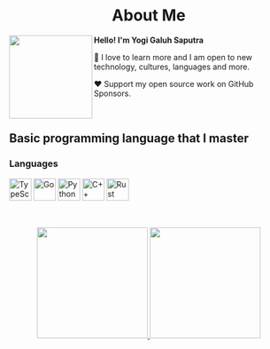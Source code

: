 <h1 align="center">About Me</h1>
<a href="https://github.com/eehh-gii"><img align="left" width="150" src="https://i.ibb.co.com/FmccD4g/338249a193598c5122910ecb0bfc5fa510ca6848-s2-n2-y1.png"></a>

<p><strong>Hello! I'm Yogi Galuh Saputra</strong></p>
<p>📗 I love to learn more and I am open to new technology, cultures, languages and more.</p>
<p>❤️ Support my open source work on GitHub Sponsors.</p>
<br>
<h2>Basic programming language that I master</h2>
<h3>Languages</h3>

<p>
<img src="https://cdn.jsdelivr.net/gh/devicons/devicon/icons/typescript/typescript-original.svg" title="TypeScript" width="40" height="40"/>
<img src="https://cdn.jsdelivr.net/gh/devicons/devicon@latest/icons/go/go-original.svg" title="Go" width="40" height="40"/>
<img src="https://cdn.jsdelivr.net/gh/devicons/devicon/icons/python/python-original.svg" title="Python" width="40" height="40"/>
<img src="https://cdn.jsdelivr.net/gh/devicons/devicon/icons/cplusplus/cplusplus-original.svg" title="C++" width="40" height="40"/>
<img src="https://cdn.jsdelivr.net/gh/devicons/devicon@latest/icons/rust/rust-original.svg" title="Rust" width="40" height="40"/>
</p>
<br>

<p align="center">
<a href="https://github.com/eehh-gii">
  <img height="200em" src="https://github-readme-stats-eight-theta.vercel.app/api?username=eehh-gii&show_icons=true&theme=algolia&include_all_commits=true&count_private=true%22"/>
  <img height="200em" src="https://github-readme-stats-eight-theta.vercel.app/api/top-langs/?username=eehh-gii&layout=compact&layout=compact&theme=algolia"/>
</a>
</p>
